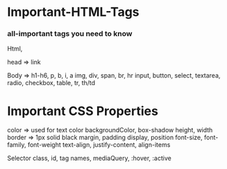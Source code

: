 # Important-HTML-Tags
### all-important tags you need to know

Html,

head => 
link

Body =>
h1-h6,
p, b, i, a
img,
div, span,
br, hr
input, button, select, textarea, radio, checkbox,
table, tr, th/td

# Important CSS Properties

color => used for text color
backgroundColor, box-shadow
height, width
border => 1px solid black
margin, padding
display, position
font-size, font-family, font-weight
text-align, justify-content, align-items

Selector
class, id, tag names, 
mediaQuery, :hover, :active

